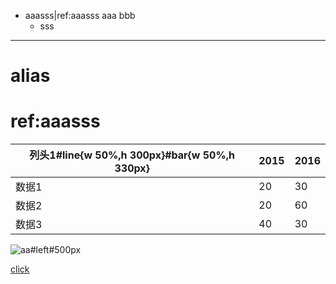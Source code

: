 - aaasss|ref:aaasss
  aaa
  bbb
	- sss

***

# alias
[imglink]: https://gitee.com/static/images/logo-black.svg

# ref:aaasss


|列头1#line{w 50%,h 300px}#bar{w 50%,h 330px}|2015|2016|
|-|-|-|
|数据1|20|30|
|数据2|20|60|
|数据3|40|30|


![aa#left#500px](imglink)


[click](imglink)